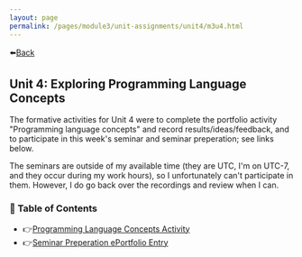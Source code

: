 ```yaml
---
layout: page
permalink: /pages/module3/unit-assignments/unit4/m3u4.html
---
```


⬅️[Back](/pages/module3.html)

## Unit 4: Exploring Programming Language Concepts

The formative activities for Unit 4 were to complete the portfolio activity "Programming language concepts" and record results/ideas/feedback, and to participate in this week's seminar and seminar preperation; see links below.

The seminars are outside of my available time (they are UTC, I'm on UTC-7, and they occur during my work hours), so I unfortunately can't participate in them. However, I do go back over the recordings and review when I can.

### 🤠 Table of Contents

- 👉[Programming Language Concepts Activity](/pages/module3/unit-assignments/unit4/language-concepts/programming-lang-concepts-activity.html)
- 👉[Seminar Preperation ePortfolio Entry](/pages/module3/unit-assignments/unit4/seminar-prep/seminar-preparation.html)
